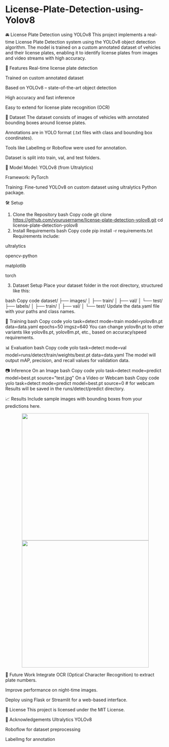 # License-Plate-Detection-using-Yolov8
🚘 License Plate Detection using YOLOv8
This project implements a real-time License Plate Detection system using the YOLOv8 object detection algorithm. The model is trained on a custom annotated dataset of vehicles and their license plates, enabling it to identify license plates from images and video streams with high accuracy.

📌 Features
Real-time license plate detection

Trained on custom annotated dataset

Based on YOLOv8 – state-of-the-art object detection

High accuracy and fast inference

Easy to extend for license plate recognition (OCR)

📁 Dataset
The dataset consists of images of vehicles with annotated bounding boxes around license plates.

Annotations are in YOLO format (.txt files with class and bounding box coordinates).

Tools like LabelImg or Roboflow were used for annotation.

Dataset is split into train, val, and test folders.

🧠 Model
Model: YOLOv8 (from Ultralytics)

Framework: PyTorch

Training: Fine-tuned YOLOv8 on custom dataset using ultralytics Python package.

🛠️ Setup
1. Clone the Repository
bash
Copy code
git clone https://github.com/yourusername/license-plate-detection-yolov8.git
cd license-plate-detection-yolov8
2. Install Requirements
bash
Copy code
pip install -r requirements.txt
Requirements include:

ultralytics

opencv-python

matplotlib

torch

3. Dataset Setup
Place your dataset folder in the root directory, structured like this:

bash
Copy code
dataset/
├── images/
│   ├── train/
│   ├── val/
│   └── test/
├── labels/
│   ├── train/
│   ├── val/
│   └── test/
Update the data.yaml file with your paths and class names.

🚀 Training
bash
Copy code
yolo task=detect mode=train model=yolov8n.pt data=data.yaml epochs=50 imgsz=640
You can change yolov8n.pt to other variants like yolov8s.pt, yolov8m.pt, etc., based on accuracy/speed requirements.

📊 Evaluation
bash
Copy code
yolo task=detect mode=val model=runs/detect/train/weights/best.pt data=data.yaml
The model will output mAP, precision, and recall values for validation data.

📷 Inference
On an Image
bash
Copy code
yolo task=detect mode=predict model=best.pt source="test.jpg"
On a Video or Webcam
bash
Copy code
yolo task=detect mode=predict model=best.pt source=0  # for webcam
Results will be saved in the runs/detect/predict directory.

📈 Results
Include sample images with bounding boxes from your predictions here.

<p align="center"> <img src="sample_results/example1.jpg" width="400" /> <img src="sample_results/example2.jpg" width="400" /> </p>
🔮 Future Work
Integrate OCR (Optical Character Recognition) to extract plate numbers.

Improve performance on night-time images.

Deploy using Flask or Streamlit for a web-based interface.

📄 License
This project is licensed under the MIT License.

🙌 Acknowledgements
Ultralytics YOLOv8

Roboflow for dataset preprocessing

LabelImg for annotation

